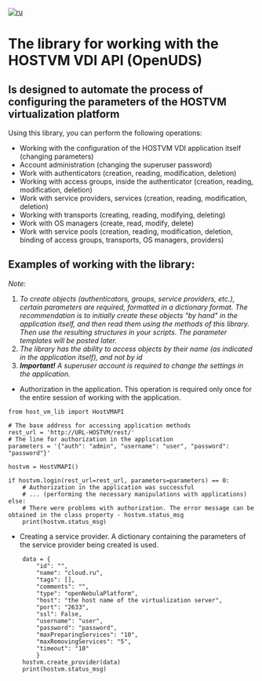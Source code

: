 [![ru](https://img.shields.io/badge/lang-ru-red.svg)](https://github.com/debugger1979/host_vm_lib/tree/main/README.ru.md)

# The library for working with the HOSTVM VDI API (OpenUDS)
## Is designed to automate the process of configuring the parameters of the HOSTVM virtualization platform

Using this library, you can perform the following operations:
- Working with the configuration of the HOSTVM VDI application itself (changing parameters)
- Account administration (changing the superuser password)
- Work with authenticators (creation, reading, modification, deletion)
- Working with access groups, inside the authenticator (creation, reading, modification, deletion)
- Work with service providers, services (creation, reading, modification, deletion)
- Working with transports (creating, reading, modifying, deleting)
- Work with OS managers (create, read, modify, delete)
- Work with service pools (creation, reading, modification, deletion, binding of access groups, transports, OS managers, providers)

## Examples of working with the library:

_Note:_
1. _To create objects (authenticators, groups, service providers, etc.), certain parameters are required, formatted in a dictionary format. The recommendation is to initially create these objects "by hand" in the application itself, and then read them using the methods of this library. Then use the resulting structures in your scripts. The parameter templates will be posted later._
2. _The library has the ability to access objects by their name (as indicated in the application itself), and not by id_
3. _**Important!** A superuser account is required to change the settings in the application._

- Authorization in the application. This operation is required only once for the entire session of working with the application.

```
from host_vm_lib import HostVMAPI

# The base address for accessing application methods
rest_url = 'http://URL-HOSTVM/rest/'
# The line for authorization in the application
parameters = '{"auth": "admin", "username": "user", "password": "password"}'

hostvm = HostVMAPI()

if hostvm.login(rest_url=rest_url, parameters=parameters) == 0:
    # Authorization in the application was successful
    # ... (performing the necessary manipulations with applications)
else:
    # There were problems with authorization. The error message can be obtained in the class property - hostvm.status_msg
    print(hostvm.status_msg)
```

- Creating a service provider. A dictionary containing the parameters of the service provider being created is used.

```
    data = {
        "id": "",
        "name": "cloud.ru",
        "tags": [],
        "comments": "",
        "type": "openNebulaPlatform",
        "host": "the host name of the virtualization server",
        "port": "2633",
        "ssl": False,
        "username": "user",
        "password": "password",
        "maxPreparingServices": "10",
        "maxRemovingServices": "5",
        "timeout": "10"
        }
    hostvm.create_provider(data)
    print(hostvm.status_msg)
```
